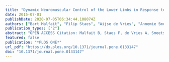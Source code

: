 ```yaml
---
title: "Dynamic Neuromuscular Control of the Lower Limbs in Response to Unexpected Single-Planar versus Multi-Planar Support Perturbations in Young, Active Adults"
date: 2015-07-01
publishDate: 2020-07-05T06:34:44.108074Z
authors: ["Bart Malfait", "Filip Staes", "Aijse de Vries", "Annemie Smeets", "Malcolm Hawken", "Mark A. Robinson", "Jos Vanrenterghem", "Sabine Verschueren"]
publication_types: ["2"]
abstract: "OPEN ACCESS Citation: Malfait B, Staes F, de Vries A, Smeets A, Hawken M, Robinson MA, et al. (2015) Dynamic Neuromuscular Control of the Lower Limbs in Response to Unexpected Single-Planar versus MultiPlanar Support Perturbations in Young, Active Adults. PLoS ONE 10(7): e0133147. doi:10.1371/journal."
featured: false
publication: "*PLOS ONE*"
url_pdf: "https://dx.plos.org/10.1371/journal.pone.0133147"
doi: "10.1371/journal.pone.0133147"
---
```


